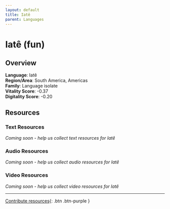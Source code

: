 ```yaml
---
layout: default
title: Iatê
parent: Languages
---
```


# Iatê (fun)

## Overview

**Language**: Iatê  
**Region/Area**: South America, Americas  
**Family**: Language isolate  
**Vitality Score**: -0.37  
**Digitality Score**: -0.20  

## Resources

### Text Resources
*Coming soon - help us collect text resources for Iatê*

### Audio Resources
*Coming soon - help us collect audio resources for Iatê*

### Video Resources
*Coming soon - help us collect video resources for Iatê*

---

[Contribute resources](https://fairtrain.github.io/){: .btn .btn-purple }
